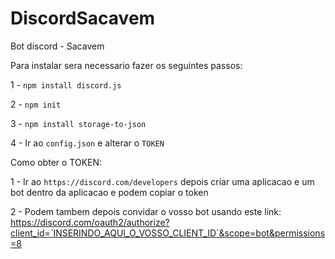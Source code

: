 # DiscordSacavem
Bot discord - Sacavem

Para instalar sera necessario fazer os seguintes passos:

1 - `npm install discord.js`

2 - `npm init`

3 - `npm install storage-to-json`

4 - Ir ao `config.json` e alterar o `TOKEN`


Como obter o TOKEN:

1 - Ir ao `https://discord.com/developers` depois criar uma aplicacao e um bot dentro da aplicacao e podem copiar o token

2 - Podem tambem depois convidar o vosso bot usando este link: https://discord.com/oauth2/authorize?client_id=`INSERINDO_AQUI_O_VOSSO_CLIENT_ID`&scope=bot&permissions=8